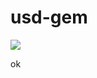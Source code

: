 # usd-gem


<img src="https://yuml.me/diagram/scruffy/class/[Webserver%20mit%20Apache%20Configs%7Bbg:red%7D]%3C-%3E[Git-Repository%7Bbg:green%7D]%3C-%3E[Config-Editor%20Webservice%7Bbg:green%7D]%3C-%3E[Admin-Workstation%7Bbg:red%7D]%3C-%3E[Git-Repository%7Bbg:green%7D]">

ok
